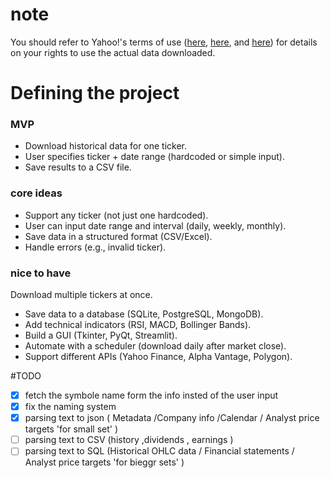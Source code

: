 # note
You should refer to Yahoo!'s terms of use ([here](https://legal.yahoo.com/us/en/yahoo/terms/product-atos/apiforydn/index.html), [here](https://legal.yahoo.com/us/en/yahoo/terms/otos/index.html), and [here](https://policies.yahoo.com/us/en/yahoo/terms/index.htm))  for details on your rights to use the actual data downloaded. 


#  Defining the project

### MVP
- Download historical data for one ticker.
- User specifies ticker + date range (hardcoded or simple input).
- Save results to a CSV file.
### core ideas 
- Support any ticker (not just one hardcoded).
- User can input date range and interval (daily, weekly, monthly).
- Save data in a structured format (CSV/Excel).
- Handle errors (e.g., invalid ticker).
### nice to have
Download multiple tickers at once.

- Save data to a database (SQLite, PostgreSQL, MongoDB).
- Add technical indicators (RSI, MACD, Bollinger Bands).
- Build a GUI (Tkinter, PyQt, Streamlit).
- Automate with a scheduler (download daily after market close).
- Support different APIs (Yahoo Finance, Alpha Vantage, Polygon).

#TODO
- [X]  fetch the symbole name form the info insted of the user input
- [X]  fix the naming system
- [X]  parsing text to json  (  Metadata /Company info /Calendar / Analyst price targets 'for small set'  )
- [ ]  parsing text to CSV (history ,dividends , earnings )
- [ ]  parsing text to SQL  (Historical OHLC data / Financial statements / Analyst price targets 'for bieggr sets'   )
